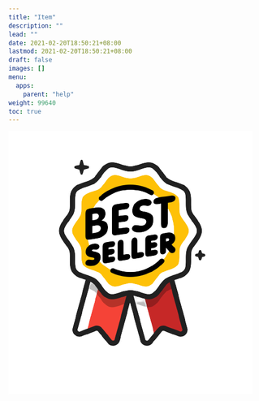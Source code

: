 ```yaml
---
title: "Item"
description: ""
lead: ""
date: 2021-02-20T18:50:21+08:00
lastmod: 2021-02-20T18:50:21+08:00
draft: false
images: []
menu: 
  apps:
    parent: "help"
weight: 99640
toc: true
---
```


![image](best.png)
